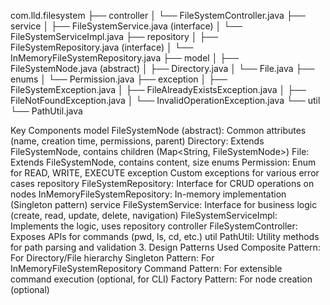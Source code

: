 com.lld.filesystem
├── controller
│   └── FileSystemController.java
├── service
│   ├── FileSystemService.java (interface)
│   └── FileSystemServiceImpl.java
├── repository
│   ├── FileSystemRepository.java (interface)
│   └── InMemoryFileSystemRepository.java
├── model
│   ├── FileSystemNode.java (abstract)
│   ├── Directory.java
│   └── File.java
├── enums
│   └── Permission.java
├── exception
│   ├── FileSystemException.java
│   ├── FileAlreadyExistsException.java
│   ├── FileNotFoundException.java
│   └── InvalidOperationException.java
└── util
└── PathUtil.java


Key Components
model
FileSystemNode (abstract): Common attributes (name, creation time, permissions, parent)
Directory: Extends FileSystemNode, contains children (Map<String, FileSystemNode>)
File: Extends FileSystemNode, contains content, size
enums
Permission: Enum for READ, WRITE, EXECUTE
exception
Custom exceptions for various error cases
repository
FileSystemRepository: Interface for CRUD operations on nodes
InMemoryFileSystemRepository: In-memory implementation (Singleton pattern)
service
FileSystemService: Interface for business logic (create, read, update, delete, navigation)
FileSystemServiceImpl: Implements the logic, uses repository
controller
FileSystemController: Exposes APIs for commands (pwd, ls, cd, etc.)
util
PathUtil: Utility methods for path parsing and validation
3. Design Patterns Used
   Composite Pattern: For Directory/File hierarchy
   Singleton Pattern: For InMemoryFileSystemRepository
   Command Pattern: For extensible command execution (optional, for CLI)
   Factory Pattern: For node creation (optional)